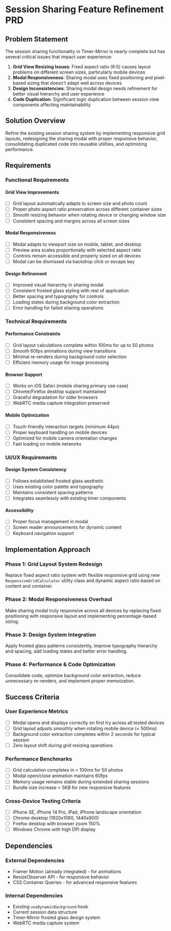 # Session Sharing Feature Refinement PRD

## Problem Statement

The session sharing functionality in Timer-Mirror is nearly complete but has several critical issues that impact user experience:

1. **Grid View Resizing Issues**: Fixed aspect ratio (6:5) causes layout problems on different screen sizes, particularly mobile devices
2. **Modal Responsiveness**: Sharing modal uses fixed positioning and pixel-based sizing that doesn't adapt well across devices
3. **Design Inconsistencies**: Sharing modal design needs refinement for better visual hierarchy and user experience
4. **Code Duplication**: Significant logic duplication between session view components affecting maintainability

## Solution Overview

Refine the existing session sharing system by implementing responsive grid layouts, redesigning the sharing modal with proper responsive behavior, consolidating duplicated code into reusable utilities, and optimizing performance.

## Requirements

### Functional Requirements

#### Grid View Improvements
- [ ] Grid layout automatically adapts to screen size and photo count
- [ ] Proper photo aspect ratio preservation across different container sizes
- [ ] Smooth resizing behavior when rotating device or changing window size
- [ ] Consistent spacing and margins across all screen sizes

#### Modal Responsiveness
- [ ] Modal adapts to viewport size on mobile, tablet, and desktop
- [ ] Preview area scales proportionally with selected aspect ratio
- [ ] Controls remain accessible and properly sized on all devices
- [ ] Modal can be dismissed via backdrop click or escape key

#### Design Refinement
- [ ] Improved visual hierarchy in sharing modal
- [ ] Consistent frosted glass styling with rest of application
- [ ] Better spacing and typography for controls
- [ ] Loading states during background color extraction
- [ ] Error handling for failed sharing operations

### Technical Requirements

#### Performance Constraints
- [ ] Grid layout calculations complete within 100ms for up to 50 photos
- [ ] Smooth 60fps animations during view transitions
- [ ] Minimal re-renders during background color selection
- [ ] Efficient memory usage for image processing

#### Browser Support
- [ ] Works on iOS Safari (mobile sharing primary use case)
- [ ] Chrome/Firefox desktop support maintained
- [ ] Graceful degradation for older browsers
- [ ] WebRTC media capture integration preserved

#### Mobile Optimization
- [ ] Touch-friendly interaction targets (minimum 44px)
- [ ] Proper keyboard handling on mobile devices
- [ ] Optimized for mobile camera orientation changes
- [ ] Fast loading on mobile networks

### UI/UX Requirements

#### Design System Consistency
- [ ] Follows established frosted glass aesthetic
- [ ] Uses existing color palette and typography
- [ ] Maintains consistent spacing patterns
- [ ] Integrates seamlessly with existing timer components

#### Accessibility
- [ ] Proper focus management in modal
- [ ] Screen reader announcements for dynamic content
- [ ] Keyboard navigation support

## Implementation Approach

### Phase 1: Grid Layout System Redesign
Replace fixed aspect ratio system with flexible responsive grid using new `ResponsiveGridCalculator` utility class and dynamic aspect ratio based on content and container.

### Phase 2: Modal Responsiveness Overhaul
Make sharing modal truly responsive across all devices by replacing fixed positioning with responsive layout and implementing percentage-based sizing.

### Phase 3: Design System Integration
Apply frosted glass patterns consistently, improve typography hierarchy and spacing, add loading states and better error handling.

### Phase 4: Performance & Code Optimization
Consolidate code, optimize background color extraction, reduce unnecessary re-renders, and implement proper memoization.

## Success Criteria

### User Experience Metrics
- [ ] Modal opens and displays correctly on first try across all tested devices
- [ ] Grid layout adjusts smoothly when rotating mobile device (< 500ms)
- [ ] Background color extraction completes within 2 seconds for typical session
- [ ] Zero layout shift during grid resizing operations

### Performance Benchmarks
- [ ] Grid calculation completes in < 100ms for 50 photos
- [ ] Modal open/close animation maintains 60fps
- [ ] Memory usage remains stable during extended sharing sessions
- [ ] Bundle size increase < 5KB for new responsive features

### Cross-Device Testing Criteria
- [ ] iPhone SE, iPhone 14 Pro, iPad, iPhone landscape orientation
- [ ] Chrome desktop (1920x1080, 1440x900)
- [ ] Firefox desktop with browser zoom 150%
- [ ] Windows Chrome with high DPI display

## Dependencies

### External Dependencies
- Framer Motion (already integrated) - for animations
- ResizeObserver API - for responsive behavior
- CSS Container Queries - for advanced responsive features

### Internal Dependencies
- Existing `useDynamicBackground` hook
- Current session data structure
- Timer-Mirror frosted glass design system
- WebRTC media capture system